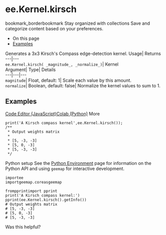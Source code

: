  
#  ee.Kernel.kirsch 
bookmark_borderbookmark Stay organized with collections  Save and categorize content based on your preferences.
  * On this page
  * [Examples](https://developers.google.com/earth-engine/apidocs/ee-kernel-kirsch#examples)


Generates a 3x3 Kirsch's Compass edge-detection kernel. 
Usage| Returns  
---|---  
`ee.Kernel.kirsch( _magnitude_, _normalize_)`| Kernel  
Argument| Type| Details  
---|---|---  
`magnitude`| Float, default: 1| Scale each value by this amount.  
`normalize`| Boolean, default: false| Normalize the kernel values to sum to 1.  
## Examples
[Code Editor (JavaScript)](https://developers.google.com/earth-engine/apidocs/ee-kernel-kirsch#code-editor-javascript-sample)[Colab (Python)](https://developers.google.com/earth-engine/apidocs/ee-kernel-kirsch#colab-python-sample) More
```
print('A Kirsch compass kernel',ee.Kernel.kirsch());
/**
 * Output weights matrix
 *
 * [5, -3, -3]
 * [5, 0, -3]
 * [5, -3, -3]
 */
```
Python setup
See the [ Python Environment](https://developers.google.com/earth-engine/guides/python_install) page for information on the Python API and using `geemap` for interactive development.
```
importee
importgeemap.coreasgeemap
```
```
frompprintimport pprint
print('A Kirsch compass kernel:')
pprint(ee.Kernel.kirsch().getInfo())
# Output weights matrix
# [5, -3, -3]
# [5, 0, -3]
# [5, -3, -3]
```

Was this helpful?
